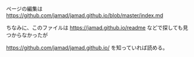 
ページの編集は https://github.com/jamad/jamad.github.io/blob/master/index.md

ちなみに、このファイルは https://jamad.github.io/readme などで探しても見つからなかったが

https://github.com/jamad/jamad.github.io/ を知っていれば読める。

